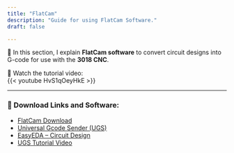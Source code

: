 ```yaml
---
title: "FlatCam"
description: "Guide for using FlatCam Software."
draft: false

---
```


📌 In this section, I explain **FlatCam software** to convert circuit designs into G-code for use with the **3018 CNC**.  

🎥 Watch the tutorial video:  
{{< youtube HvS1qOeyHkE >}}

---

### 📂 Download Links and Software:
- [FlatCam Download](https://bitbucket.org/jpcgt/flatcam/downloads/)  
- [Universal Gcode Sender (UGS)](https://winder.github.io/ugs_website/download/)  
- [EasyEDA – Circuit Design](https://easyeda.com/)  
- [UGS Tutorial Video](https://www.youtube.com/watch?v=3xgIS_IEX-Y&t=902s)  
